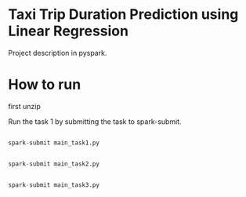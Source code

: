 # Taxi Trip Duration Prediction using Linear Regression

Project description in pyspark. 


# How to run  

first unzip


Run the task 1 by submitting the task to spark-submit. 


```python

spark-submit main_task1.py 

```



```python

spark-submit main_task2.py 

```



```python

spark-submit main_task3.py 

```



